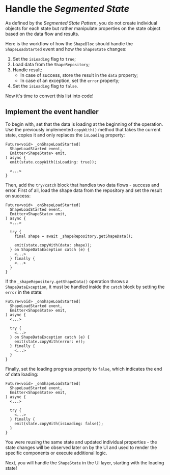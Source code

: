 # Handle the _Segmented State_

As defined by the _Segmented State Pattern_, you do not create individual objects for each state but rather manipulate properties on the state object based on the data flow and results.

Here is the workflow of how the `ShapeBloc` should handle the `ShapeLoadStarted` event and how the `ShapeState` changes:

1. Set the `isLoading` flag to `true`;
2. Load data from the `ShapeRepository`;
3. Handle result:
   - In case of success, store the result in the `data` property;
   - In case of an exception, set the `error` property;
4. Set the `isLoading` flag to `false`.

Now it's time to convert this list into code!

## Implement the event handler

To begin with, set that the data is loading at the beginning of the operation. Use the previously implemented `copyWith()` method that takes the current state, copies it and only replaces the `isLoading` property:

```
Future<void> _onShapeLoadStarted(
  ShapeLoadStarted event,
  Emitter<ShapeState> emit,
) async {
  emit(state.copyWith(isLoading: true));

  <...>
}
```

Then, add the `try/catch` block that handles two data flows - success and error. First of all, load the shape data from the repository and set the result on success:

```
Future<void> _onShapeLoadStarted(
  ShapeLoadStarted event,
  Emitter<ShapeState> emit,
) async {
  <...>

  try {
    final shape = await _shapeRepository.getShapeData();

    emit(state.copyWith(data: shape));
  } on ShapeDataException catch (e) {
    <...>
  } finally {
    <...>
  }
}
```

If the `_shapeRepository.getShapeData()` operation throws a `ShapeDataException`, it must be handled inside the `catch` block by setting the `error` in the state:

```
Future<void> _onShapeLoadStarted(
  ShapeLoadStarted event,
  Emitter<ShapeState> emit,
) async {
  <...>

  try {
    <...>
  } on ShapeDataException catch (e) {
    emit(state.copyWith(error: e));
  } finally {
    <...>
  }
}
```

Finally, set the loading progress property to `false`, which indicates the end of data loading:

```
Future<void> _onShapeLoadStarted(
  ShapeLoadStarted event,
  Emitter<ShapeState> emit,
) async {
  <...>

  try {
    <...>
  } finally {
    emit(state.copyWith(isLoading: false));
  }
}
```

You were reusing the same state and updated individual properties - the state changes will be observed later on by the UI and used to render the specific components or execute additional logic.

Next, you will handle the `ShapeState` in the UI layer, starting with the loading state!
